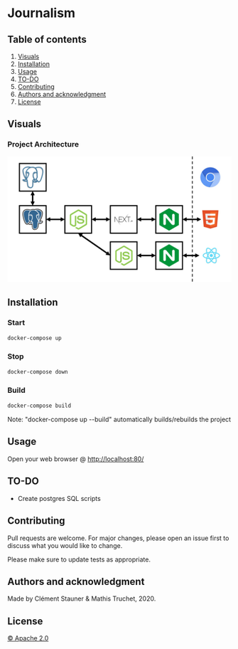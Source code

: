 # Journalism

## Table of contents

1. [Visuals](#Visuals)
2. [Installation](#Installation)
3. [Usage](#Usage)
4. [TO-DO](#TO-DO)
5. [Contributing](#Contributing)
6. [Authors and acknowledgment](#Authors-and-acknowledgment)
7. [License](#License)

## Visuals

### Project Architecture

<img
    src="./docs/img/architecture.jpg"
    alt="RT Dashboard Architecture"
/>

## Installation

### Start

```bash
docker-compose up
```

### Stop

```bash
docker-compose down
```

### Build

```bash
docker-compose build
```

Note: "docker-compose up --build" automatically builds/rebuilds the project

## Usage

Open your web browser @ <http://localhost:80/>

## TO-DO

- Create postgres SQL scripts

## Contributing

Pull requests are welcome. For major changes, please open an issue first to discuss what you would like to change.

Please make sure to update tests as appropriate.

## Authors and acknowledgment

Made by Clément Stauner & Mathis Truchet, 2020.

## License

[© Apache 2.0](https://www.apache.org/licenses/LICENSE-2.0.html)
